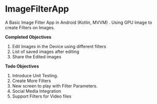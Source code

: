 # ImageFilterApp
A  Basic Image Filter App in Android (Kotlin, MVVM) . 
Using GPU Image  to create Filters on Images.

<b>Completed Objectives</b>
1. Edit Images in the Device using different filters
2. List of saved images after editing
3. Share the Edited images 

<b>Todo Objectives</b>
1. Introduce Unit Testing.
2. Create More Filters
3. New screen to play with Filter Parameters.
4. Social Media Integration
5. Support Filters for Video files
